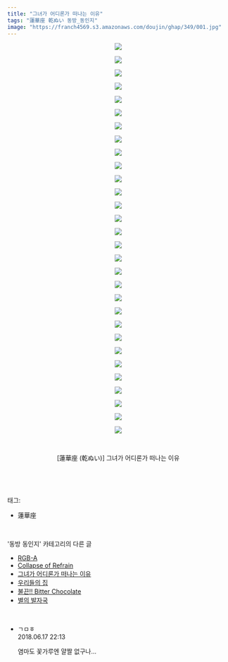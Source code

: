 ```yaml
---
title: "그녀가 어디론가 떠나는 이유"
tags: "蓮華座 乾ぬい 동방_동인지"
image: "https://franch4569.s3.amazonaws.com/doujin/ghap/349/001.jpg"
---
```

<div class="article">
<p style="text-align: center; clear: none; float: none;"><img src="{{ site.imgserver2 }}/ghap/349/001.jpg"/></p>
<p style="text-align: center; clear: none; float: none;"><img src="{{ site.imgserver2 }}/ghap/349/002.jpg"/></p>
<p style="text-align: center; clear: none; float: none;"><img src="{{ site.imgserver2 }}/ghap/349/003.jpg"/></p>
<p style="text-align: center; clear: none; float: none;"><img src="{{ site.imgserver2 }}/ghap/349/004.jpg"/></p>
<p style="text-align: center; clear: none; float: none;"><img src="{{ site.imgserver2 }}/ghap/349/005.jpg"/></p>
<p style="text-align: center; clear: none; float: none;"><img src="{{ site.imgserver2 }}/ghap/349/006.jpg"/></p>
<p style="text-align: center; clear: none; float: none;"><img src="{{ site.imgserver2 }}/ghap/349/007.jpg"/></p>
<p style="text-align: center; clear: none; float: none;"><img src="{{ site.imgserver2 }}/ghap/349/008.jpg"/></p>
<p style="text-align: center; clear: none; float: none;"><img src="{{ site.imgserver2 }}/ghap/349/009.jpg"/></p>
<p style="text-align: center; clear: none; float: none;"><img src="{{ site.imgserver2 }}/ghap/349/010.jpg"/></p>
<p style="text-align: center; clear: none; float: none;"><img src="{{ site.imgserver2 }}/ghap/349/011.jpg"/></p>
<p style="text-align: center; clear: none; float: none;"><img src="{{ site.imgserver2 }}/ghap/349/012.jpg"/></p>
<p style="text-align: center; clear: none; float: none;"><img src="{{ site.imgserver2 }}/ghap/349/013.jpg"/></p>
<p style="text-align: center; clear: none; float: none;"><img src="{{ site.imgserver2 }}/ghap/349/014.jpg"/></p>
<p style="text-align: center; clear: none; float: none;"><img src="{{ site.imgserver2 }}/ghap/349/015.jpg"/></p>
<p style="text-align: center; clear: none; float: none;"><img src="{{ site.imgserver2 }}/ghap/349/016.jpg"/></p>
<p style="text-align: center; clear: none; float: none;"><img src="{{ site.imgserver2 }}/ghap/349/017.jpg"/></p>
<p style="text-align: center; clear: none; float: none;"><img src="{{ site.imgserver2 }}/ghap/349/018.jpg"/></p>
<p style="text-align: center; clear: none; float: none;"><img src="{{ site.imgserver2 }}/ghap/349/019.jpg"/></p>
<p style="text-align: center; clear: none; float: none;"><img src="{{ site.imgserver2 }}/ghap/349/020.jpg"/></p>
<p style="text-align: center; clear: none; float: none;"><img src="{{ site.imgserver2 }}/ghap/349/021.jpg"/></p>
<p style="text-align: center; clear: none; float: none;"><img src="{{ site.imgserver2 }}/ghap/349/022.jpg"/></p>
<p style="text-align: center; clear: none; float: none;"><img src="{{ site.imgserver2 }}/ghap/349/023.jpg"/></p>
<p style="text-align: center; clear: none; float: none;"><img src="{{ site.imgserver2 }}/ghap/349/024.jpg"/></p>
<p style="text-align: center; clear: none; float: none;"><img src="{{ site.imgserver2 }}/ghap/349/025.jpg"/></p>
<p style="text-align: center; clear: none; float: none;"><img src="{{ site.imgserver2 }}/ghap/349/026.jpg"/></p>
<p style="text-align: center; clear: none; float: none;"><img src="{{ site.imgserver2 }}/ghap/349/027.jpg"/></p>
<p style="text-align: center; clear: none; float: none;"><img src="{{ site.imgserver2 }}/ghap/349/028.jpg"/></p>
<p style="text-align: center; clear: none; float: none;"><img src="{{ site.imgserver2 }}/ghap/349/029.jpg"/></p>
<p style="text-align: center; clear: none; float: none;"><img src="{{ site.imgserver2 }}/ghap/349/030.jpg"/></p>
<p style="text-align: center; clear: none; float: none;"><br/></p>
<p style="text-align: center; clear: none; float: none;">[蓮華座 (乾ぬい)] 그녀가 어디론가 떠나는 이유</p>
<p><br/></p>
</div><br/>
<div class="tagTrail">
<p>태그: </p>
<ul>
<li>蓮華座</li>
</ul>
</div><br/>
<div class="another">
<p>'동방 동인지' 카테고리의 다른 글</p>
<ul>
<li><a href="/ghap_351">RGB-A</a></li>
<li><a href="/ghap_350">Collapse of Refrain</a></li>
<li><a href="/ghap_349">그녀가 어디론가 떠나는 이유</a></li>
<li><a href="/ghap_347">우리들의 집</a></li>
<li><a href="/ghap_346">불끈!! Bitter Chocolate</a></li>
<li><a href="/ghap_345">별의 발자국</a></li>
</ul>
</div><br/>
<div class="cb_module cb_fluid">
<div class="cb_wrt cb_profile">
<div class="comment">
<ul>
<li class="cb_thumb_off" id="comment15271944">
<div class="cb_comment_area">
<div class="cb_info_area">
<div class="cb_section">
<span class="cb_nick_name">ㄱㅁㅎ</span>
</div>
<div class="cb_section">
<span class="cb_date">2018.06.17 22:13 </span>
</div>
</div>
<div class="cb_dsc_comment">
<p class="cb_dsc">
											염마도 꽃가루엔 얄짤 없구나...
										</p>
</div>
</div></li>
</ul>
</div>
</div><!-- commentList close -->
</div><br/>
